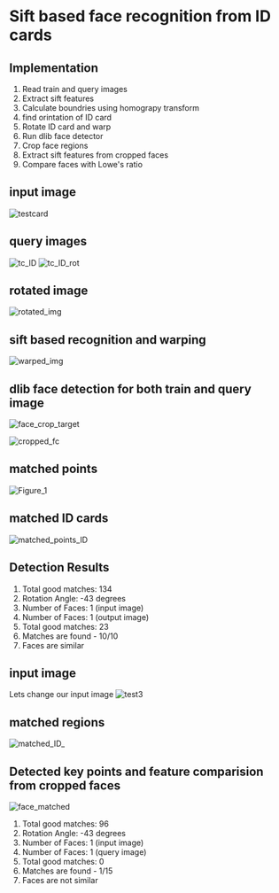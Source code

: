 # Sift based face recognition from ID cards

## Implementation

1. Read train and query images
2. Extract sift features
3. Calculate boundries using homograpy transform
4. find orintation of ID card
5. Rotate ID card and warp 
6. Run dlib face detector
7. Crop face regions
8. Extract sift features from cropped faces
9. Compare faces with Lowe's ratio  
## input image

![testcard](https://user-images.githubusercontent.com/47300390/151219450-d2562624-ec52-4666-8ea6-bf0d69e964c4.png)

## query images
![tc_ID](https://user-images.githubusercontent.com/47300390/151219528-15da8465-cec2-446a-825c-dd0eb8f10636.jpg)
![tc_ID_rot](https://user-images.githubusercontent.com/47300390/151219534-8376c282-2cc4-4679-8d13-a741e4ac61e9.jpg)

## rotated image
![rotated_img](https://user-images.githubusercontent.com/47300390/151220906-e0630a48-e986-4762-b961-150d40c82c3a.png)

## sift based recognition and warping
![warped_img](https://user-images.githubusercontent.com/47300390/151219708-c1a98897-867e-4a00-b16e-e816bdc1d28a.png)

## dlib face detection for both train and query image

![face_crop_target](https://user-images.githubusercontent.com/47300390/151219870-69f785af-0f12-47ab-89a2-a71136b4cf7d.png)

![cropped_fc](https://user-images.githubusercontent.com/47300390/151223859-fb9886f9-7011-4f8a-b5d5-82211b6681d7.png)

## matched points
![Figure_1](https://user-images.githubusercontent.com/47300390/151219748-92ca3625-4248-4edd-ac5f-6114c85a4523.png)

## matched ID cards
![matched_points_ID](https://user-images.githubusercontent.com/47300390/151219975-cb3dd920-1597-4246-a6d1-b485a33ebae0.png)



## Detection Results

1. Total good matches: 134
2. Rotation Angle: -43 degrees
3. Number of Faces: 1 (input image)
4. Number of Faces: 1 (output image)
5. Total good matches: 23
6. Matches are found - 10/10
7. Faces are similar


## input image
Lets change our input image 
![test3](https://user-images.githubusercontent.com/47300390/151328460-76d50a99-0ed3-4f84-a465-867f28e73870.jpg)

## matched regions
![matched_ID_](https://user-images.githubusercontent.com/47300390/151328387-3eed50f5-35d0-4d39-a6ba-a2ea3a5e86a3.png)

## Detected key points and feature comparision from cropped faces
![face_matched](https://user-images.githubusercontent.com/47300390/151328422-c1b092f3-9a11-4536-a8d1-0634c37c0c94.png)

1. Total good matches: 96
2. Rotation Angle: -43 degrees
3. Number of Faces: 1 (input image)
4. Number of Faces: 1 (query image)
5. Total good matches: 0
6. Matches are found - 1/15
7. Faces are not similar
